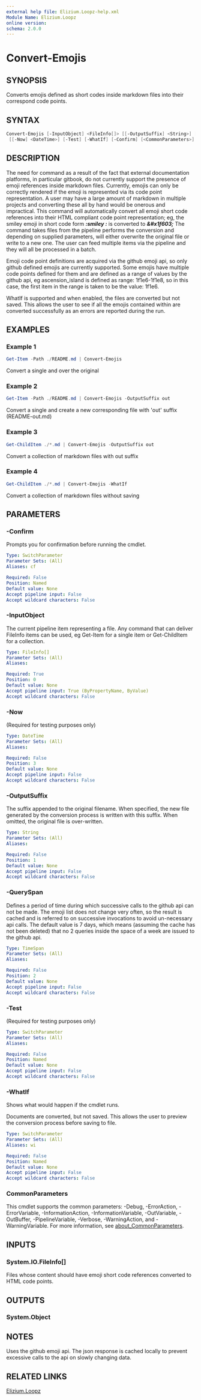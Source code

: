 ```yaml
---
external help file: Elizium.Loopz-help.xml
Module Name: Elizium.Loopz
online version:
schema: 2.0.0
---
```


# Convert-Emojis

## SYNOPSIS

Converts emojis defined as short codes inside markdown files into their correspond code points.

## SYNTAX

```powershell
Convert-Emojis [-InputObject] <FileInfo[]> [[-OutputSuffix] <String>] [[-QuerySpan] <TimeSpan>]
 [[-Now] <DateTime>] [-Test] [-WhatIf] [-Confirm] [<CommonParameters>]
```

## DESCRIPTION

The need for command as a result of the fact that external documentation platforms, in particular
gitbook, do not currently support the presence of emoji references inside markdown files. Currently,
emojis can  only be correctly rendered if the emoji is represented via its code point representation.
A user may have a large amount of markdown in multiple projects and converting these all by hand would
be onerous and impractical. This command will automatically convert all emoji short code references
into their HTML compliant code point representation; eg, the smiley emoji in short code form ___\:smiley \:___
is converted to ___\&#x1f603;___ The command takes files from the pipeline performs the conversion and depending
on supplied parameters, will either overwrite the original file or write to a new one. The user can
feed multiple items via the pipeline and they will all be processed in a batch.

Emoji code point definitions are acquired via the github emoji api, so only github defined emojis
are currently supported. Some emojis have multiple code points defined for them and are defined as
a range of values by the github api, eg ascension_island is defined as range: 1f1e6-1f1e8, so in
this case, the first item in the range is taken to be the value: 1f1e6.

WhatIf is supported and when enabled, the files are converted but not saved. This allows the user
to see if all the emojis contained within are converted successfully as an errors are reported during
the run.

## EXAMPLES

### Example 1

```powershell
Get-Item -Path ./README.md | Convert-Emojis
```

Convert a single and over the original

### Example 2

```powershell
Get-Item -Path ./README.md | Convert-Emojis -OutputSuffix out
```

Convert a single and create a new corresponding file with 'out' suffix (README-out.md)

### Example 3

```powershell
Get-ChildItem ./*.md | Convert-Emojis -OutputSuffix out
```

Convert a collection of markdown files with out suffix

### Example 4

```powershell
Get-ChildItem ./*.md | Convert-Emojis -WhatIf
```

Convert a collection of markdown files without saving

## PARAMETERS

### -Confirm

Prompts you for confirmation before running the cmdlet.

```yaml
Type: SwitchParameter
Parameter Sets: (All)
Aliases: cf

Required: False
Position: Named
Default value: None
Accept pipeline input: False
Accept wildcard characters: False
```

### -InputObject

The current pipeline item representing a file. Any command that can deliver FileInfo items can be
used, eg Get-Item for a single item or Get-ChildItem for a collection.

```yaml
Type: FileInfo[]
Parameter Sets: (All)
Aliases:

Required: True
Position: 0
Default value: None
Accept pipeline input: True (ByPropertyName, ByValue)
Accept wildcard characters: False
```

### -Now

(Required for testing purposes only)

```yaml
Type: DateTime
Parameter Sets: (All)
Aliases:

Required: False
Position: 3
Default value: None
Accept pipeline input: False
Accept wildcard characters: False
```

### -OutputSuffix

The suffix appended to the original filename. When specified, the new file generated by the conversion
process is written with this suffix. When omitted, the original file is over-written.

```yaml
Type: String
Parameter Sets: (All)
Aliases:

Required: False
Position: 1
Default value: None
Accept pipeline input: False
Accept wildcard characters: False
```

### -QuerySpan

Defines a period of time during which successive calls to the github api can not be made. The emoji
list does not change very often, so the result is cached and is referred to on successive invocations
to avoid un-necessary api calls. The default value is 7 days, which means (assuming the cache has not
been deleted) that no 2 queries inside the space of a week are issued to the github api.

```yaml
Type: TimeSpan
Parameter Sets: (All)
Aliases:

Required: False
Position: 2
Default value: None
Accept pipeline input: False
Accept wildcard characters: False
```

### -Test

(Required for testing purposes only)

```yaml
Type: SwitchParameter
Parameter Sets: (All)
Aliases:

Required: False
Position: Named
Default value: None
Accept pipeline input: False
Accept wildcard characters: False
```

### -WhatIf

Shows what would happen if the cmdlet runs.

Documents are converted, but not saved. This allows the user to preview the conversion process before saving to file.

```yaml
Type: SwitchParameter
Parameter Sets: (All)
Aliases: wi

Required: False
Position: Named
Default value: None
Accept pipeline input: False
Accept wildcard characters: False
```

### CommonParameters

This cmdlet supports the common parameters: -Debug, -ErrorAction, -ErrorVariable, -InformationAction, -InformationVariable, -OutVariable, -OutBuffer, -PipelineVariable, -Verbose, -WarningAction, and -WarningVariable. For more information, see [about_CommonParameters](http://go.microsoft.com/fwlink/?LinkID=113216).

## INPUTS

### System.IO.FileInfo[]

Files whose content should have emoji short code references converted to HTML code points.

## OUTPUTS

### System.Object

## NOTES

Uses the github emoji api. The json response is cached locally to prevent excessive calls to the api on slowly changing data.

## RELATED LINKS

[Elizium.Loopz](https://github.com/EliziumNet/Loopz)

